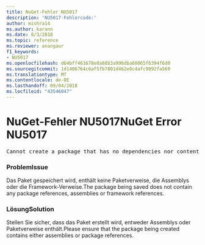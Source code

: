 ```yaml
---
title: NuGet-Fehler NU5017
description: 'NU5017-Fehlercode:'
author: mishra14
ms.author: karann
ms.date: 8/3/2018
ms.topic: reference
ms.reviewer: anangaur
f1_keywords:
- NU5017
ms.openlocfilehash: d64bff461678e0a88b3a996dba60065f6394f6d0
ms.sourcegitcommit: 1d1406764c6af5fb7801d462e0c4afc9092fa569
ms.translationtype: MT
ms.contentlocale: de-DE
ms.lasthandoff: 09/04/2018
ms.locfileid: "43546047"
---
```

# <a name="nuget-error-nu5017"></a><span data-ttu-id="eab7e-103">NuGet-Fehler NU5017</span><span class="sxs-lookup"><span data-stu-id="eab7e-103">NuGet Error NU5017</span></span>
<pre>Cannot create a package that has no dependencies nor content.</pre>

### <a name="issue"></a><span data-ttu-id="eab7e-104">Problem</span><span class="sxs-lookup"><span data-stu-id="eab7e-104">Issue</span></span>

<span data-ttu-id="eab7e-105">Das Paket gespeichert wird, enthält keine Paketverweise, die Assemblys oder die Framework-Verweise.</span><span class="sxs-lookup"><span data-stu-id="eab7e-105">The package being saved does not contain any package references, assemblies or framework references.</span></span>


### <a name="solution"></a><span data-ttu-id="eab7e-106">Lösung</span><span class="sxs-lookup"><span data-stu-id="eab7e-106">Solution</span></span>

<span data-ttu-id="eab7e-107">Stellen Sie sicher, dass das Paket erstellt wird, entweder Assemblys oder Paketverweise enthält.</span><span class="sxs-lookup"><span data-stu-id="eab7e-107">Please ensure that the package being created contains either assemblies or package references.</span></span>

